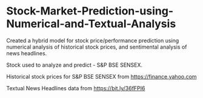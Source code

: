 # Stock-Market-Prediction-using-Numerical-and-Textual-Analysis
Created a hybrid model for stock price/performance prediction using numerical analysis of historical stock prices, and  sentimental analysis of news headlines.


Stock used to analyze and predict - S&P BSE SENSEX. 


Historical stock prices for S&P BSE SENSEX from https://finance.yahoo.com


Textual News Headlines data from https://bit.ly/36fFPI6
